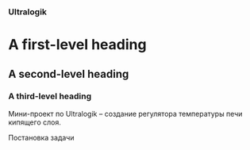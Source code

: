 ### Ultralogik

# A first-level heading
## A second-level heading
### A third-level heading
Мини-проект по Ultralogik – создание регулятора температуры печи кипящего слоя.

Постановка задачи
